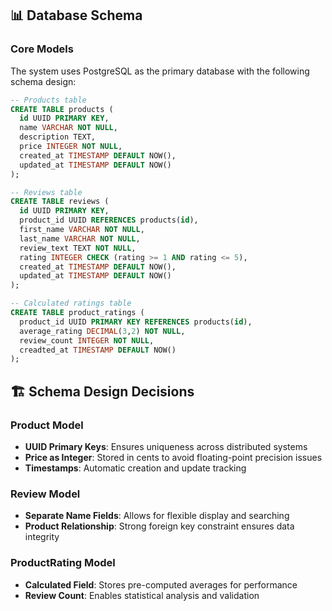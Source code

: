 ## 📊 Database Schema

### Core Models

The system uses PostgreSQL as the primary database with the following schema design:

```sql
-- Products table
CREATE TABLE products (
  id UUID PRIMARY KEY,
  name VARCHAR NOT NULL,
  description TEXT,
  price INTEGER NOT NULL,
  created_at TIMESTAMP DEFAULT NOW(),
  updated_at TIMESTAMP DEFAULT NOW()
);

-- Reviews table
CREATE TABLE reviews (
  id UUID PRIMARY KEY,
  product_id UUID REFERENCES products(id),
  first_name VARCHAR NOT NULL,
  last_name VARCHAR NOT NULL,
  review_text TEXT NOT NULL,
  rating INTEGER CHECK (rating >= 1 AND rating <= 5),
  created_at TIMESTAMP DEFAULT NOW(),
  updated_at TIMESTAMP DEFAULT NOW()
);

-- Calculated ratings table
CREATE TABLE product_ratings (
  product_id UUID PRIMARY KEY REFERENCES products(id),
  average_rating DECIMAL(3,2) NOT NULL,
  review_count INTEGER NOT NULL,
  creadted_at TIMESTAMP DEFAULT NOW()
);
```

## 🏗 Schema Design Decisions

### Product Model
- **UUID Primary Keys**: Ensures uniqueness across distributed systems
- **Price as Integer**: Stored in cents to avoid floating-point precision issues
- **Timestamps**: Automatic creation and update tracking

### Review Model
- **Separate Name Fields**: Allows for flexible display and searching
- **Product Relationship**: Strong foreign key constraint ensures data integrity

### ProductRating Model
- **Calculated Field**: Stores pre-computed averages for performance
- **Review Count**: Enables statistical analysis and validation
